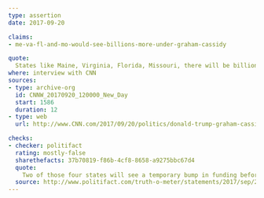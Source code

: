 ```yaml
---
type: assertion
date: 2017-09-20

claims:
- me-va-fl-and-mo-would-see-billions-more-under-graham-cassidy

quote:
  States like Maine, Virginia, Florida, Missouri, there will be billions more dollars to provide health insurance coverage for those in those states who have been passed by by Obamacare.
where: interview with CNN
sources:
- type: archive-org
  id: CNNW_20170920_120000_New_Day
  start: 1586
  duration: 12
- type: web
  url: http://www.CNN.com/2017/09/20/politics/donald-trump-graham-cassidy-health-care/index.html

checks:
- checker: politifact
  rating: mostly-false
  sharethefacts: 37b70819-f86b-4cf8-8658-a9275bbc67d4
  quote:
    Two of those four states will see a temporary bump in funding before settling in for a longer-term decline, according to the Avalere study. But the other two states won’t ever see a funding increase under the bill, according to Avalere.
  source: http://www.politifact.com/truth-o-meter/statements/2017/sep/20/bill-cassidy/bill-cassidy-offers-misleading-defense-face-jimmy-/
---
```

